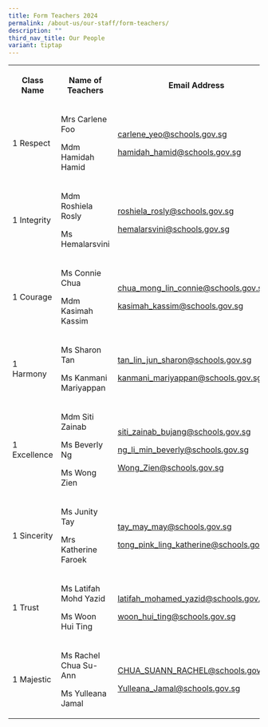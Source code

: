 ```yaml
---
title: Form Teachers 2024
permalink: /about-us/our-staff/form-teachers/
description: ""
third_nav_title: Our People
variant: tiptap
---
```

<table><tbody><tr><th rowspan="1" colspan="1"><p>Class Name</p></th><th rowspan="1" colspan="1"><p>Name of Teachers</p></th><th rowspan="1" colspan="1"><p>Email Address</p></th></tr><tr><td rowspan="1" colspan="1"><p>1 Respect</p></td><td rowspan="1" colspan="1"><p>Mrs Carlene Foo</p><p>Mdm Hamidah Hamid</p></td><td rowspan="1" colspan="1"><p><a href="mailto:carlene_yeo@schools.gov.sg" rel="noopener noreferrer nofollow" target="_blank">carlene_yeo@schools.gov.sg</a></p><p><a href="mailto:hamidah_hamid@schools.gov.sg" rel="noopener noreferrer nofollow" target="_blank">hamidah_hamid@schools.gov.sg</a></p></td></tr><tr><td rowspan="1" colspan="1"><p>1 Integrity</p></td><td rowspan="1" colspan="1"><p>Mdm Roshiela Rosly</p><p>Ms Hemalarsvini</p></td><td rowspan="1" colspan="1"><p><a href="mailto:roshiela_rosly@schools.gov.sg" rel="noopener noreferrer nofollow" target="_blank">roshiela_rosly@schools.gov.sg</a></p><p><a href="mailto:hemalarsvini@schools.gov.sg" rel="noopener noreferrer nofollow" target="_blank">hemalarsvini@schools.gov.sg</a></p></td></tr><tr><td rowspan="1" colspan="1"><p>1 Courage</p></td><td rowspan="1" colspan="1"><p>Ms Connie Chua</p><p>Mdm Kasimah Kassim</p></td><td rowspan="1" colspan="1"><p><a href="mailto:chua_mong_lin_connie@schools.gov.sg" rel="noopener noreferrer nofollow" target="_blank">chua_mong_lin_connie@schools.gov.sg</a></p><p><a href="mailto:kasimah_kassim@schools.gov.sg" rel="noopener noreferrer nofollow" target="_blank">kasimah_kassim@schools.gov.sg</a></p></td></tr><tr><td rowspan="1" colspan="1"><p>1 Harmony</p></td><td rowspan="1" colspan="1"><p>Ms Sharon Tan</p><p>Ms Kanmani Mariyappan</p></td><td rowspan="1" colspan="1"><p><a href="mailto:tan_lin_jun_sharon@schools.gov.sg" rel="noopener noreferrer nofollow" target="_blank">tan_lin_jun_sharon@schools.gov.sg</a></p><p><a href="mailto:kanmani_mariyappan@schools.gov.sg" rel="noopener noreferrer nofollow" target="_blank">kanmani_mariyappan@schools.gov.sg</a></p></td></tr><tr><td rowspan="1" colspan="1"><p>1 Excellence</p></td><td rowspan="1" colspan="1"><p>Mdm Siti Zainab</p><p>Ms Beverly Ng</p><p>Ms Wong Zien</p></td><td rowspan="1" colspan="1"><p><a href="mailto:siti_zainab_bujang@schools.gov.sg" rel="noopener noreferrer nofollow" target="_blank">siti_zainab_bujang@schools.gov.sg</a></p><p><a href="mailto:ng_li_min_beverly@schools.gov.sg" rel="noopener noreferrer nofollow" target="_blank">ng_li_min_beverly@schools.gov.sg</a></p><p><a href="mailto:Wong_Zien@schools.gov.sg" rel="noopener noreferrer nofollow" target="_blank">Wong_Zien@schools.gov.sg</a></p></td></tr><tr><td rowspan="1" colspan="1"><p>1 Sincerity</p></td><td rowspan="1" colspan="1"><p>Ms Junity Tay</p><p>Mrs Katherine Faroek</p></td><td rowspan="1" colspan="1"><p><a href="mailto:tay_may_may@schools.gov.sg" rel="noopener noreferrer nofollow" target="_blank">tay_may_may@schools.gov.sg</a></p><p><a href="mailto:tong_pink_ling_katherine@schools.gov.sg" rel="noopener noreferrer nofollow" target="_blank">tong_pink_ling_katherine@schools.gov.sg</a></p></td></tr><tr><td rowspan="1" colspan="1"><p>1 Trust</p></td><td rowspan="1" colspan="1"><p>Ms Latifah Mohd Yazid</p><p>Ms Woon Hui Ting</p></td><td rowspan="1" colspan="1"><p><a href="mailto:latifah_mohamed_yazid@schools.gov.sg" rel="noopener noreferrer nofollow" target="_blank">latifah_mohamed_yazid@schools.gov.sg</a></p><p><a href="mailto:woon_hui_ting@schools.gov.sg" rel="noopener noreferrer nofollow" target="_blank">woon_hui_ting@schools.gov.sg</a></p></td></tr><tr><td rowspan="1" colspan="1"><p>1 Majestic</p></td><td rowspan="1" colspan="1"><p>Ms Rachel Chua Su-Ann</p><p>Ms Yulleana Jamal</p></td><td rowspan="1" colspan="1"><p><a href="mailto:CHUA_SUANN_RACHEL@schools.gov.sg" rel="noopener noreferrer nofollow" target="_blank">CHUA_SUANN_RACHEL@schools.gov.sg</a></p><p><a href="mailto:Yulleana_Jamal@schools.gov.sg" rel="noopener noreferrer nofollow" target="_blank">Yulleana_Jamal@schools.gov.sg</a></p></td></tr></tbody></table><p></p><p></p>